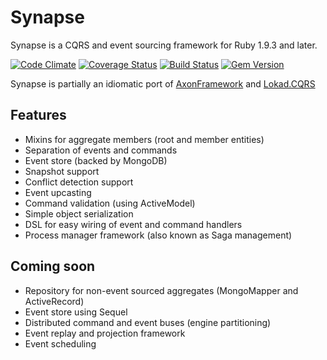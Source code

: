 # Synapse

Synapse is a CQRS and event sourcing framework for Ruby 1.9.3 and later.

[![Code Climate](https://codeclimate.com/github/iunruh/synapse.png)](https://codeclimate.com/github/iunruh/synapse)
[![Coverage Status](https://coveralls.io/repos/iunruh/synapse/badge.png?branch=master)](https://coveralls.io/r/iunruh/synapse)
[![Build Status](https://travis-ci.org/iunruh/synapse.png?branch=master)](https://travis-ci.org/iunruh/synapse)
[![Gem Version](https://badge.fury.io/rb/synapse-core.png)](http://badge.fury.io/rb/synapse-core)

Synapse is partially an idiomatic port of [AxonFramework](http://axonframework.com) and [Lokad.CQRS](http://lokad.github.io/lokad-cqrs)

## Features

- Mixins for aggregate members (root and member entities)
- Separation of events and commands
- Event store (backed by MongoDB)
- Snapshot support
- Conflict detection support
- Event upcasting
- Command validation (using ActiveModel)
- Simple object serialization
- DSL for easy wiring of event and command handlers
- Process manager framework (also known as Saga management)

## Coming soon
- Repository for non-event sourced aggregates (MongoMapper and ActiveRecord)
- Event store using Sequel
- Distributed command and event buses (engine partitioning)
- Event replay and projection framework
- Event scheduling
